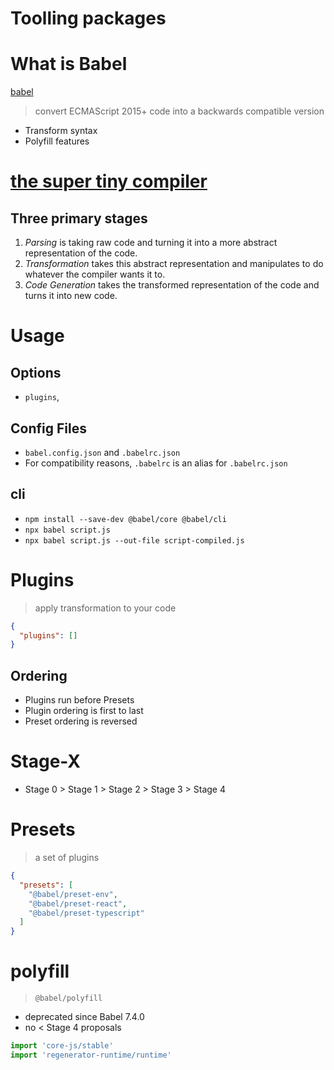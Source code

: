 # Toolling packages

# What is Babel
[babel](https://babeljs.io/)
> convert ECMAScript 2015+ code into a backwards compatible version

- Transform syntax
- Polyfill features

# [the super tiny compiler](https://github.com/jamiebuilds/the-super-tiny-compiler/blob/master/the-super-tiny-compiler.js)

## Three primary stages

1. *Parsing* is taking raw code and turning it into a more abstract representation of the code.
2. *Transformation* takes this abstract representation and manipulates to do whatever the compiler wants it to.
3. *Code Generation* takes the transformed representation of the code and turns it into new code.

# Usage

## Options

- `plugins`, 

## Config Files

- `babel.config.json` and `.babelrc.json`
- For compatibility reasons, `.babelrc` is an alias for `.babelrc.json`

## cli

- `npm install --save-dev @babel/core @babel/cli`
- `npx babel script.js`
- `npx babel script.js --out-file script-compiled.js`

# Plugins
> apply transformation to your code

```json
{
  "plugins": []
}
```

## Ordering

- Plugins run before Presets
- Plugin ordering is first to last
- Preset ordering is reversed

# Stage-X

- Stage 0 > Stage 1 > Stage 2 > Stage 3 > Stage 4

# Presets
> a set of plugins

```json
{
  "presets": [
    "@babel/preset-env",
    "@babel/preset-react",
    "@babel/preset-typescript"
  ]
}
```

# polyfill
> `@babel/polyfill`

- deprecated since Babel 7.4.0
- no < Stage 4 proposals

```javascript
import 'core-js/stable'
import 'regenerator-runtime/runtime'
```

